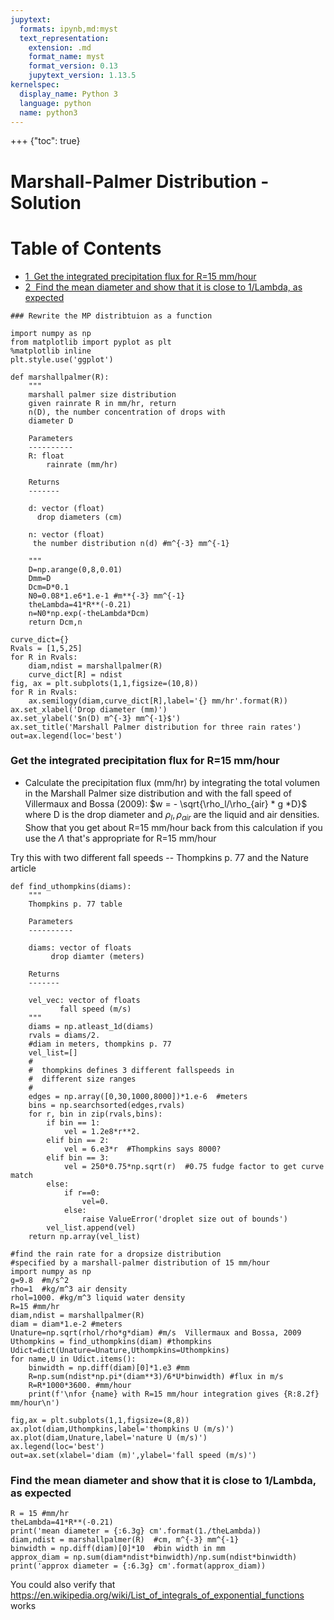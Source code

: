 ```yaml
---
jupytext:
  formats: ipynb,md:myst
  text_representation:
    extension: .md
    format_name: myst
    format_version: 0.13
    jupytext_version: 1.13.5
kernelspec:
  display_name: Python 3
  language: python
  name: python3
---
```


+++ {"toc": true}

# Marshall-Palmer Distribution - Solution

<h1>Table of Contents<span class="tocSkip"></span></h1>
<div class="toc"><ul class="toc-item"><li><span><a href="#Get-the-integrated-precipitation-flux-for-R=15-mm/hour" data-toc-modified-id="Get-the-integrated-precipitation-flux-for-R=15-mm/hour-1"><span class="toc-item-num">1&nbsp;&nbsp;</span>Get the integrated precipitation flux for R=15 mm/hour</a></span></li><li><span><a href="#Find-the-mean-diameter-and-show-that-it-is-close-to-1/Lambda,-as-expected" data-toc-modified-id="Find-the-mean-diameter-and-show-that-it-is-close-to-1/Lambda,-as-expected-2"><span class="toc-item-num">2&nbsp;&nbsp;</span>Find the mean diameter and show that it is close to 1/Lambda, as expected</a></span></li></ul></div>

```{code-cell} ipython3
### Rewrite the MP distribtuion as a function
```

```{code-cell} ipython3
import numpy as np
from matplotlib import pyplot as plt
%matplotlib inline
plt.style.use('ggplot')

def marshallpalmer(R):
    """
    marshall palmer size distribution
    given rainrate R in mm/hr, return
    n(D), the number concentration of drops with
    diameter D

    Parameters
    ----------
    R: float
        rainrate (mm/hr)

    Returns
    -------

    d: vector (float)
      drop diameters (cm)

    n: vector (float)
     the number distribution n(d) #m^{-3} mm^{-1}

    """
    D=np.arange(0,8,0.01)
    Dmm=D
    Dcm=D*0.1
    N0=0.08*1.e6*1.e-1 #m**{-3} mm^{-1}
    theLambda=41*R**(-0.21)
    n=N0*np.exp(-theLambda*Dcm)
    return Dcm,n

curve_dict={}
Rvals = [1,5,25]
for R in Rvals:
    diam,ndist = marshallpalmer(R)
    curve_dict[R] = ndist
fig, ax = plt.subplots(1,1,figsize=(10,8))
for R in Rvals:
    ax.semilogy(diam,curve_dict[R],label='{} mm/hr'.format(R))
ax.set_xlabel('Drop diameter (mm)')
ax.set_ylabel('$n(D) m^{-3} mm^{-1}$')
ax.set_title('Marshall Palmer distribution for three rain rates')
out=ax.legend(loc='best')
```

### Get the integrated precipitation flux for R=15 mm/hour


- Calculate the precipitation flux (mm/hr) by integrating the total volumen in the Marshall Palmer size distribution and with the fall speed of Villermaux and Bossa (2009): $w = - \sqrt{\rho_l/\rho_{air} * g *D}$ where
D is the drop diameter and $\rho_l,\rho_{air}$ are the liquid and air densities.  Show
that you get about R=15 mm/hour back from this calculation if you use the $\Lambda$ that's appropriate for  R=15 mm/hour 


Try this with two different fall speeds -- Thompkins p. 77 and the Nature article

```{code-cell} ipython3
def find_uthompkins(diams):
    """
    Thompkins p. 77 table
    
    Parameters
    ----------
    
    diams: vector of floats
         drop diamter (meters)
         
    Returns
    -------
    
    vel_vec: vector of floats
           fall speed (m/s) 
    """
    diams = np.atleast_1d(diams)
    rvals = diams/2.
    #diam in meters, thompkins p. 77
    vel_list=[]
    #
    #  thompkins defines 3 different fallspeeds in 
    #  different size ranges
    #
    edges = np.array([0,30,1000,8000])*1.e-6  #meters
    bins = np.searchsorted(edges,rvals)
    for r, bin in zip(rvals,bins):
        if bin == 1:
            vel = 1.2e8*r**2.
        elif bin == 2:
            vel = 6.e3*r  #Thompkins says 8000?
        elif bin == 3:
            vel = 250*0.75*np.sqrt(r)  #0.75 fudge factor to get curve match
        else:
            if r==0:
                vel=0.
            else:
                raise ValueError('droplet size out of bounds')
        vel_list.append(vel)
    return np.array(vel_list)
    
#find the rain rate for a dropsize distribution
#specified by a marshall-palmer distribution of 15 mm/hour
import numpy as np
g=9.8  #m/s^2
rho=1  #kg/m^3 air density
rhol=1000. #kg/m^3 liquid water density
R=15 #mm/hr
diam,ndist = marshallpalmer(R)
diam = diam*1.e-2 #meters
Unature=np.sqrt(rhol/rho*g*diam) #m/s  Villermaux and Bossa, 2009
Uthompkins = find_uthompkins(diam) #thompkins
Udict=dict(Unature=Unature,Uthompkins=Uthompkins)
for name,U in Udict.items():
    binwidth = np.diff(diam)[0]*1.e3 #mm
    R=np.sum(ndist*np.pi*(diam**3)/6*U*binwidth) #flux in m/s
    R=R*1000*3600. #mm/hour
    print(f'\nfor {name} with R=15 mm/hour integration gives {R:8.2f} mm/hour\n')
```

```{code-cell} ipython3
fig,ax = plt.subplots(1,1,figsize=(8,8))
ax.plot(diam,Uthompkins,label='thompkins U (m/s)')
ax.plot(diam,Unature,label='nature U (m/s)')
ax.legend(loc='best')
out=ax.set(xlabel='diam (m)',ylabel='fall speed (m/s)')
```

### Find the mean diameter and show that it is close to 1/Lambda, as expected

```{code-cell} ipython3
R = 15 #mm/hr
theLambda=41*R**(-0.21)
print('mean diameter = {:6.3g} cm'.format(1./theLambda))
diam,ndist = marshallpalmer(R)  #cm, m^{-3} mm^{-1}
binwidth = np.diff(diam)[0]*10  #bin width in mm
approx_diam = np.sum(diam*ndist*binwidth)/np.sum(ndist*binwidth)
print('approx diameter = {:6.3g} cm'.format(approx_diam))
```

You could also verify that https://en.wikipedia.org/wiki/List_of_integrals_of_exponential_functions works

```{code-cell} ipython3

```
